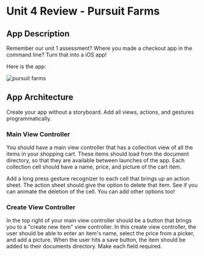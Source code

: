 # Unit 4 Review - Pursuit Farms


## App Description
Remember our unit 1 assessment? Where you made a checkout app in the command line? Turn that into a iOS app!

Here is the app:

![pursuit farms](./Images/command_line_app.gif)


## App Architecture

Create your app without a storyboard. Add all views, actions, and gestures programmatically.

### Main View Controller

You should have a main view controller that has a collection view of all the items in your shopping cart. These items should load from the document directory, so that they are available between launches of the app. Each collection cell should have a name, price, and picture of the cart item.

Add a long press gesture recognizer to each cell that brings up an action sheet. The action sheet should give the option to delete that item. See if you can animate the deletion of the cell. You can add other options too!

### Create View Controller

In the top right of your main view controller should be a button that brings you to a "create new item" view controller. In this create view controller, the user should be able to enter an item's name, select the price from a picker, and add a picture. When the user hits a save button, the item should be added to their documents directory. Make each field required.
